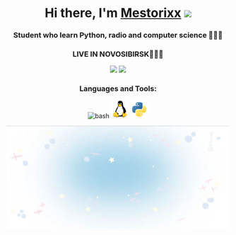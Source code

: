 <h1 align="center">Hi there, I'm <a href="https://github.com/mestorixx" target="_blank">Mestorixx</a> <img src="https://github.com/blackcater/blackcater/raw/main/images/Hi.gif" height="32"/></h1>

<h3 align="center">Student who learn Python, radio and computer science 🤍💙💓</h3>

<h3 align="center">LIVE IN NOVOSIBIRSK💚💙🤍</h3>

<p align="center">
 <img src="https://img.shields.io/badge/Vivaldi-EF3939?style=for-the-badge&logo=Vivaldi&logoColor=white" href='https://www.vivaldi.com'>
 <img src='https://img.shields.io/badge/Telegram-2CA5E0?style=for-the-badge&logo=telegram&logoColor=white' href='https://t.me/mestorixx'>
    </p>

<h3 align="center">Languages and Tools:</h3>

<p align="center"> 
    <img src="https://www.vectorlogo.zone/logos/gnu_bash/gnu_bash-icon.svg" href='https://www.gnu.org/software/bash/' alt="bash" width="40" height="40">
    <img src="https://raw.githubusercontent.com/devicons/devicon/master/icons/linux/linux-original.svg" href='https://www.linux.org/' alt="linux" width="40" height="40">
    <img src="https://raw.githubusercontent.com/devicons/devicon/master/icons/python/python-original.svg" href='https://www.python.org' alt="python" width="40" height="40">
    </p>

![wallpaper](https://github.com/Mestorixx/Mestorixx/blob/main/5f025d1f9ce85ec4cb4c2ff7fa020118.jpg)